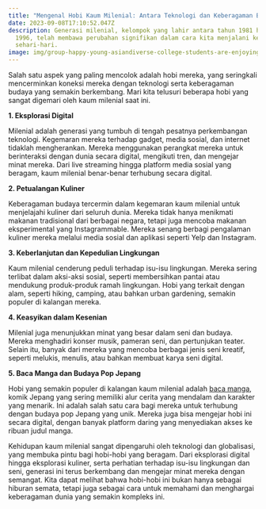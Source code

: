 ```yaml
---
title: "Mengenal Hobi Kaum Milenial: Antara Teknologi dan Keberagaman Budaya"
date: 2023-09-08T17:10:52.047Z
description: Generasi milenial, kelompok yang lahir antara tahun 1981 hingga
  1996, telah membawa perubahan signifikan dalam cara kita menjalani kehidupan
  sehari-hari.
image: img/group-happy-young-asiandiverse-college-students-are-enjoying-talking-campus-park.jpg
---
```

<!--StartFragment-->

Salah satu aspek yang paling mencolok adalah hobi mereka, yang seringkali mencerminkan koneksi mereka dengan teknologi serta keberagaman budaya yang semakin berkembang. Mari kita telusuri beberapa hobi yang sangat digemari oleh kaum milenial saat ini.

**1. Eksplorasi Digital**

Milenial adalah generasi yang tumbuh di tengah pesatnya perkembangan teknologi. Kegemaran mereka terhadap gadget, media sosial, dan internet tidaklah mengherankan. Mereka menggunakan perangkat mereka untuk berinteraksi dengan dunia secara digital, mengikuti tren, dan mengejar minat mereka. Dari live streaming hingga platform media sosial yang beragam, kaum milenial benar-benar terhubung secara digital.

**2. Petualangan Kuliner**

Keberagaman budaya tercermin dalam kegemaran kaum milenial untuk menjelajahi kuliner dari seluruh dunia. Mereka tidak hanya menikmati makanan tradisional dari berbagai negara, tetapi juga mencoba makanan eksperimental yang Instagrammable. Mereka senang berbagi pengalaman kuliner mereka melalui media sosial dan aplikasi seperti Yelp dan Instagram.

**3. Keberlanjutan dan Kepedulian Lingkungan**

Kaum milenial cenderung peduli terhadap isu-isu lingkungan. Mereka sering terlibat dalam aksi-aksi sosial, seperti membersihkan pantai atau mendukung produk-produk ramah lingkungan. Hobi yang terkait dengan alam, seperti hiking, camping, atau bahkan urban gardening, semakin populer di kalangan mereka.

**4. Keasyikan dalam Kesenian**

Milenial juga menunjukkan minat yang besar dalam seni dan budaya. Mereka menghadiri konser musik, pameran seni, dan pertunjukan teater. Selain itu, banyak dari mereka yang mencoba berbagai jenis seni kreatif, seperti melukis, menulis, atau bahkan membuat karya seni digital.

**5. Baca Manga dan Budaya Pop Jepang**

Hobi yang semakin populer di kalangan kaum milenial adalah [baca manga](http://komikora.com/), komik Jepang yang sering memiliki alur cerita yang mendalam dan karakter yang menarik. Ini adalah salah satu cara bagi mereka untuk terhubung dengan budaya pop Jepang yang unik. Mereka juga bisa mengejar hobi ini secara digital, dengan banyak platform daring yang menyediakan akses ke ribuan judul manga.

Kehidupan kaum milenial sangat dipengaruhi oleh teknologi dan globalisasi, yang membuka pintu bagi hobi-hobi yang beragam. Dari eksplorasi digital hingga eksplorasi kuliner, serta perhatian terhadap isu-isu lingkungan dan seni, generasi ini terus berkembang dan mengejar minat mereka dengan semangat. Kita dapat melihat bahwa hobi-hobi ini bukan hanya sebagai hiburan semata, tetapi juga sebagai cara untuk memahami dan menghargai keberagaman dunia yang semakin kompleks ini.

<!--EndFragment-->